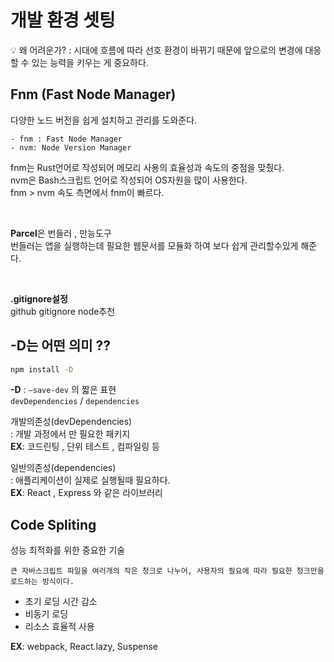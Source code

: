 # 개발 환경 셋팅

💡 왜 어려운가? : 시대에 흐름에 따라 선호 환경이 바뀌기 때문에 앞으로의 변경에 대응할 수 있는 능력을 키우는 게 중요하다.

## Fnm (Fast Node Manager)

다양한 노드 버전을 쉽게 설치하고 관리를 도와준다.

```text
- fnm : Fast Node Manager
- nvm: Node Version Manager
```

fnm는 Rust언어로 작성되어 메모리 사용의 효율성과 속도의 중점을 맞췄다.  
nvm은 Bash스크립트 언어로 작성되어 OS자원을 많이 사용한다.  
fnm > nvm 속도 측면에서 fnm이 빠르다.

&nbsp;

**Parcel**은 번들러 , 만능도구  
번들러는 앱을 실행하는데 필요한 웹문서를 모듈화 하여 보다 쉽게 관리할수있게 해준다.

&nbsp;

**.gitignore설정**  
github gitignore node추천

## -D는 어떤 의미 ??

```bash
npm install -D
```

**-D** : `—save-dev` 의 짧은 표현  
`devDependencies` / `dependencies`  

개발의존성(devDependencies)  
: 개발 과정에서 만 필요한 패키지  
**EX**: 코드린팅 , 단위 테스트 , 컴파일링 등  

일반의존성(dependencies)  
: 애플리케이션이 실제로 실행될때 필요하다.  
**EX**: React , Express 와 같은 라이브러리

## **Code Spliting**

성능 최적화를 위한 중요한 기술

    큰 자바스크립트 파일을 여러개의 작은 청크로 나누어, 사용자의 필요에 따라 필요한 청크만을 로드하는 방식이다.

- 초기 로딩 시간 감소
- 비동기 로딩
- 리소스 효율적 사용

**EX**: webpack, React.lazy, Suspense
